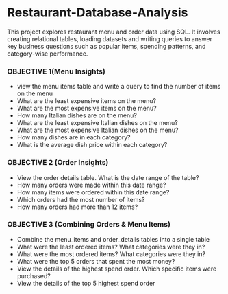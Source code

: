 # Restaurant-Database-Analysis

This project explores restaurant menu and order data using SQL. It involves creating relational tables, loading datasets
and writing queries to answer key business questions such as popular items, spending patterns, and category-wise performance.

### OBJECTIVE 1(Menu Insights)

- view the menu items table and write a query to find the number of items on the menu                                             
- What are the least expensive items on the menu?
- What are the most expensive items on the menu?
-	How many Italian dishes are on the menu? 
-	What are the least expensive Italian dishes on the menu?      
- What are the most expensive Italian dishes on the menu?                        
- How many dishes are in each category?    
- What is the average dish price within each category?
      

### OBJECTIVE 2 (Order Insights)
- View the order details table. What is the date range of the table?      
- How many orders were made within this date range?        
- How many items were ordered within this date range?            
- Which orders had the most number of items?      
- How many orders had more than 12 items?
      

###  OBJECTIVE 3 (Combining Orders & Menu Items)
- Combine the menu_items and order_details tables into a single table     
- What were the least ordered items? What categories were they in?         
- What were the most ordered items? What categories were they in?        
- What were the top 5 orders that spent the most money?       
- View the details of the highest spend order. Which specific items were purchased?                             
- View the details of the top 5 highest spend order
